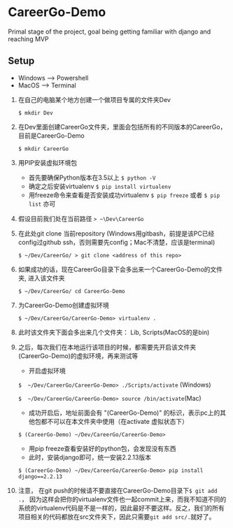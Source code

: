# CareerGo-Demo
Primal stage of the project, goal being getting familiar with django and reaching MVP

## Setup 
* Windows --> Powershell 
* MacOS --> Terminal 
1. 在自己的电脑某个地方创建一个做项目专属的文件夹Dev

     ```$ mkdir Dev```

2. 在Dev里面创建CareerGo文件夹，里面会包括所有的不同版本的CareerGo，目前是CareerGo-Demo

    ```$ mkdir CareerGo``` 
    
3. 用PIP安装虚拟环境包
    * 首先要确保Python版本在3.5以上
  ```$ python -V```
    * 确定之后安装virtualenv
  ```$ pip install virtualenv```
    * 用freeze命令来查看是否安装成功virtualenv
  ```$ pip freeze``` 或者 ```$ pip list``` 亦可
    
4. 假设目前我们处在当前路径 ```> ~\Dev\CareerGo```

5. 在此处git clone 当前repository (Windows用gitbash，前提是该PC已经config过github ssh，否则需要先config；Mac不清楚，应该是terminal) 

    ```$ ~/Dev/CareerGo/ > git clone <address of this repo>```
    
6. 如果成功的话，现在CareerGo目录下会多出来一个CareerGo-Demo的文件夹, 进入该文件夹
     
    ```$ ~/Dev/CareerGo/ cd CareerGo-Demo```
     
7. 为CareerGo-Demo创建虚拟环境 

    ```$ ~/Dev/CareerGo/CareerGo-Demo> virtualenv .```
    
8. 此时该文件夹下面会多出来几个文件夹： Lib, Scripts(MacOS的是bin)

9. 之后，每次我们在本地运行该项目的时候，都需要先开启该文件夹(CareerGo-Demo)的虚拟环境，再来测试等
     * 开启虚拟环境 
     
     ```$  ~/Dev/CareerGo/CareerGo-Demo> ./Scripts/activate``` (Windows) 
     
     ```$  ~/Dev/CareerGo/CareerGo-Demo> source /bin/activate```(Mac) 
     
     * 成功开启后，地址前面会有 "(CareerGo-Demo)" 的标识，表示pc上的其他包都不可以在本文件夹中使用（在activate 虚拟状态下）
     
     ```$ (CareerGo-Demo) ~/Dev/CareerGo/CareerGo-Demo>```
     * 用pip freeze查看安装好的python包，会发现没有东西 
     * 此时，安装django即可，统一安装2.2.13版本
     
     ```$ (CareerGo-Demo) ~/Dev/CareerGo/CareerGo-Demo> pip install django==2.2.13```
     
10. 注意， 在git push的时候请不要直接在CareerGo-Demo目录下```$ git add .```， 因为这样会把你的virtualenv文件也一起commit上来，而我不知道不同的系统的virtualenv代码是不是一样的，因此最好不要这样。反之，我们的所有项目相关的代码都放在src文件夹下，因此只需要```git add src/.```就好了。
